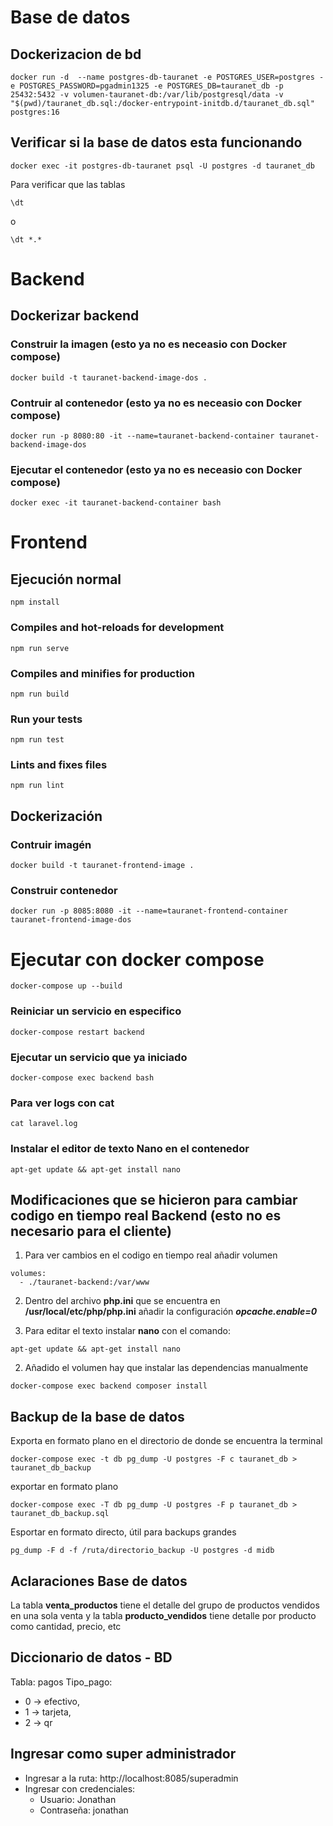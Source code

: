 # Base de datos

## Dockerizacion de bd
~~~
docker run -d  --name postgres-db-tauranet -e POSTGRES_USER=postgres -e POSTGRES_PASSWORD=pgadmin1325 -e POSTGRES_DB=tauranet_db -p 25432:5432 -v volumen-tauranet-db:/var/lib/postgresql/data -v "$(pwd)/tauranet_db.sql:/docker-entrypoint-initdb.d/tauranet_db.sql" postgres:16
~~~

## Verificar si la base de datos esta funcionando

~~~
docker exec -it postgres-db-tauranet psql -U postgres -d tauranet_db
~~~

Para verificar que las tablas 
~~~
\dt
~~~

o

~~~
\dt *.*
~~~

# Backend

## Dockerizar backend

### Construir la imagen (esto ya no es neceasio con Docker compose)

~~~
docker build -t tauranet-backend-image-dos .
~~~

### Contruir al contenedor (esto ya no es neceasio con Docker compose)

~~~
docker run -p 8080:80 -it --name=tauranet-backend-container tauranet-backend-image-dos
~~~

### Ejecutar el contenedor (esto ya no es neceasio con Docker compose)

~~~
docker exec -it tauranet-backend-container bash
~~~

# Frontend

## Ejecución normal

```
npm install
```

### Compiles and hot-reloads for development
```
npm run serve
```

### Compiles and minifies for production
```
npm run build
```

### Run your tests
```
npm run test
```

### Lints and fixes files

```
npm run lint
```

## Dockerización

### Contruir imagén

~~~
docker build -t tauranet-frontend-image .
~~~

### Construir contenedor

~~~
docker run -p 8085:8080 -it --name=tauranet-frontend-container tauranet-frontend-image-dos
~~~

# Ejecutar con docker compose

~~~
docker-compose up --build
~~~

### Reiniciar un servicio en especifico

~~~
docker-compose restart backend
~~~

### Ejecutar un servicio que ya iniciado

~~~
docker-compose exec backend bash
~~~

### Para ver logs con cat

~~~
cat laravel.log
~~~

### Instalar el editor de texto Nano en el contenedor

~~~
apt-get update && apt-get install nano
~~~

## Modificaciones que se hicieron para cambiar codigo en tiempo real Backend (esto no es necesario para el cliente)
1. Para ver cambios en el codigo en tiempo real añadir volumen

~~~
volumes:
  - ./tauranet-backend:/var/www
~~~

2. Dentro del archivo **php.ini** que se encuentra en **/usr/local/etc/php/php.ini** añadir la configuración ***opcache.enable=0***

3. Para editar el texto instalar **nano** con el comando:

~~~
apt-get update && apt-get install nano
~~~

2. Añadido el volumen hay que instalar las dependencias manualmente

~~~
docker-compose exec backend composer install
~~~

## Backup de la base de datos

Exporta en formato plano en el directorio de donde se encuentra la terminal

~~~
docker-compose exec -t db pg_dump -U postgres -F c tauranet_db > tauranet_db_backup
~~~

exportar en formato plano

~~~
docker-compose exec -T db pg_dump -U postgres -F p tauranet_db > tauranet_db_backup.sql
~~~

Esportar en formato directo, útil para backups grandes

~~~
pg_dump -F d -f /ruta/directorio_backup -U postgres -d midb
~~~

## Aclaraciones Base de datos

La tabla **venta_productos** tiene el detalle del grupo de productos vendidos en una sola venta y la tabla **producto_vendidos** tiene detalle por producto como cantidad, precio, etc

## Diccionario de datos - BD

Tabla: pagos
Tipo_pago:
- 0 -> efectivo, 
- 1 -> tarjeta, 
- 2 -> qr

## Ingresar como super administrador

- Ingresar a la ruta: http://localhost:8085/superadmin
- Ingresar con credenciales:
    - Usuario: Jonathan
    - Contraseña: jonathan
  










